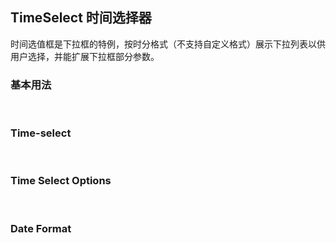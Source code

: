 <div class="demo-header">
<p class="overviewicon">
  <span class="wapi-form-droptimes"/>
</p>

## TimeSelect 时间选择器

<nova-uxlink widget-name="DropTimes"></nova-uxlink>

时间选值框是下拉框的特例，按时分格式（不支持自定义格式）展示下拉列表以供用户选择，并能扩展下拉框部分参数。
</div>

### 基本用法

<nova-demo-view link="time-select/basic-usage.vue"></nova-demo-view>

<br>

### Time-select

<nova-attributes link="time-select"></nova-attributes>

<br>

### Time Select Options

<nova-attributes link="time-select-options" apititle="Time Select Options"></nova-attributes>

<br>

### Date Format

<nova-attributes link="date-picker-date-format" apititle="Date Format"></nova-attributes>
